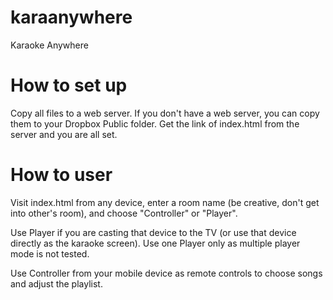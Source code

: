 # karaanywhere
Karaoke Anywhere

# How to set up
Copy all files to a web server. If you don't have a web server, you can copy them to your Dropbox Public folder. Get the link of index.html from the server and you are all set.

# How to user
Visit index.html from any device, enter a room name (be creative, don't get into other's room), and choose "Controller" or "Player".

Use Player if you are casting that device to the TV (or use that device directly as the karaoke screen). Use one Player only as multiple player mode is not tested.

Use Controller from your mobile device as remote controls to choose songs and adjust the playlist.
